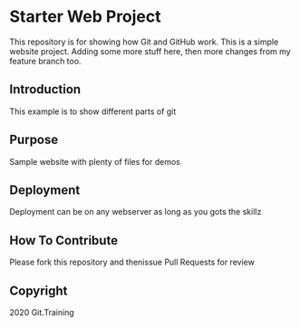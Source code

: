 # Starter Web Project

This repository is for showing how Git and GitHub work.  This is a simple website project. Adding some more stuff here, then more changes from my feature branch too.

## Introduction

This example is to show different parts of git

## Purpose

Sample website with plenty of files for demos

## Deployment

Deployment can be on any webserver as long as you gots the skillz

## How To Contribute

Please fork this repository and thenissue Pull Requests for review

## Copyright

2020 Git.Training